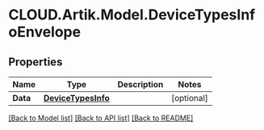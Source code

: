 # CLOUD.Artik.Model.DeviceTypesInfoEnvelope
## Properties

Name | Type | Description | Notes
------------ | ------------- | ------------- | -------------
**Data** | [**DeviceTypesInfo**](DeviceTypesInfo.md) |  | [optional] 

[[Back to Model list]](../README.md#documentation-for-models) [[Back to API list]](../README.md#documentation-for-api-endpoints) [[Back to README]](../README.md)

